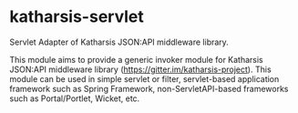 # katharsis-servlet

Servlet Adapter of Katharsis JSON:API middleware library.

This module aims to provide a generic invoker module for
Katharsis JSON:API middleware library (https://gitter.im/katharsis-project).
This module can be used in simple servlet or filter,
servlet-based application framework such as Spring Framework,
non-ServletAPI-based frameworks such as Portal/Portlet, Wicket, etc.
